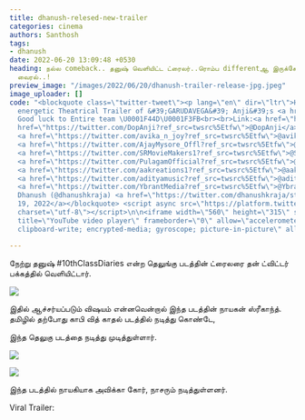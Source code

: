 ```yaml
---
title: dhanush-relesed-new-trailer
categories: cinema
authors: Santhosh
tags:
- dhanush
date: 2022-06-20 13:09:48 +0530
heading: நல்ல comeback.. தனுஷ் வெளியிட்ட ட்ரைலர்..ரொம்ப differentஆ இருக்கே  வீடியோ
  வைரல்..!
preview_image: "/images/2022/06/20/dhanush-trailer-release-jpg.jpeg"
image_uploader: []
code: "<blockquote class=\"twitter-tweet\"><p lang=\"en\" dir=\"ltr\">Here we go The
  energetic Theatrical Trailer of &#39;GARUDAVEGA&#39; Anji&#39;s <a href=\"https://twitter.com/hashtag/10thClassDiaries?src=hash&amp;ref_src=twsrc%5Etfw\">#10thClassDiaries</a>
  Good luck to Entire team \U0001F44D\U0001F3FB<br><br>Link:<a href=\"https://t.co/6oQAc9FviS\">https://t.co/6oQAc9FviS</a><a
  href=\"https://twitter.com/DopAnji?ref_src=twsrc%5Etfw\">@DopAnji</a> <a href=\"https://twitter.com/Act_Srikanth?ref_src=twsrc%5Etfw\">@Act_Srikanth</a>
  <a href=\"https://twitter.com/avika_n_joy?ref_src=twsrc%5Etfw\">@avika_n_joy</a>
  <a href=\"https://twitter.com/AjayMysore_Offl?ref_src=twsrc%5Etfw\">@AjayMysore_Offl</a>
  <a href=\"https://twitter.com/SRMovieMakers1?ref_src=twsrc%5Etfw\">@SRMovieMakers1</a>
  <a href=\"https://twitter.com/PulagamOfficial?ref_src=twsrc%5Etfw\">@PulagamOfficial</a>
  <a href=\"https://twitter.com/aakreations1?ref_src=twsrc%5Etfw\">@aakreations1</a>
  <a href=\"https://twitter.com/adityamusic?ref_src=twsrc%5Etfw\">@adityamusic</a>
  <a href=\"https://twitter.com/YbrantMedia?ref_src=twsrc%5Etfw\">@YbrantMedia</a></p>&mdash;
  Dhanush (@dhanushkraja) <a href=\"https://twitter.com/dhanushkraja/status/1538515118660927488?ref_src=twsrc%5Etfw\">June
  19, 2022</a></blockquote> <script async src=\"https://platform.twitter.com/widgets.js\"
  charset=\"utf-8\"></script>\n\n<iframe width=\"560\" height=\"315\" src=\"https://www.youtube.com/embed/vFKRlrXQReM\"
  title=\"YouTube video player\" frameborder=\"0\" allow=\"accelerometer; autoplay;
  clipboard-write; encrypted-media; gyroscope; picture-in-picture\" allowfullscreen></iframe>"

---
```

நேற்று தனுஷ் #10thClassDiaries என்ற தெலுங்கு படத்தின் ட்ரைலரை தன் ட்விட்டர் பக்கத்தில் வெளியிட்டார்.

![](/images/2022/06/20/srikanth-telungu-movie-jpg.jpeg)

இதில் ஆச்சர்யப்படும் விஷயம் என்னவென்றால் இந்த படத்தின் நாயகன் ஸ்ரீகாந்த். தமிழில் தற்போது காபி வித் காதல் படத்தில் நடித்து கொண்டே,

இந்த தெலுகு படத்தை நடித்து முடித்துள்ளார்.

![](/images/2022/06/20/srikanth-telungu-movie-1-jpg.jpeg)

![](/images/2022/06/20/srikanth-telungu-movie-2-jpg.jpeg)

இந்த படத்தில் நாயகியாக அவிக்கா கோர், நாசரும் நடித்துள்ளனர்.

Viral Trailer:
